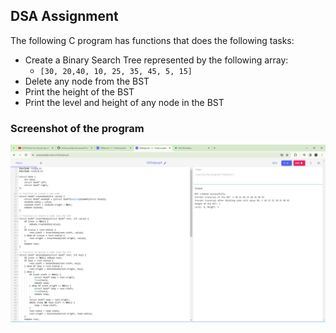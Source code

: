 ## DSA Assignment

The following C program has functions that does the following tasks:
* Create a Binary Search Tree represented by the following  array:
    - `[30, 20,40, 10, 25, 35, 45, 5, 15]`
* Delete any node from the BST
* Print the height of the BST
* Print the level and height of any node in the BST


### Screenshot of the program

![](https://github.com/Gichbuoy/Data-Structures-Project/blob/main/screenshot/Screenshot%20(92).png)

